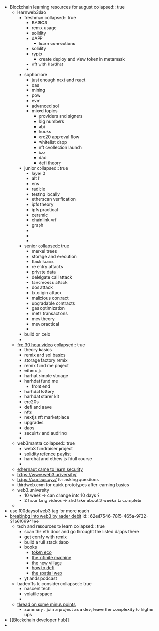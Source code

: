 - Blockchain learning resources for august
  collapsed:: true
	- learnweb3dao
		- freshman
		  collapsed:: true
			- BASICS
			- remix usage
			- solidity
			- dAPP
				- learn connections
			- solidity
			- rypto
				- create deploy and view token in metamask
			- nft with hardhat
			-
		- sophomore
			- just enough next and react
			- gas
			- mining
			- pow
			- evm
			- advanced sol
			- mixed topics
				- providers and signers
				- big numbers
				- abi
				- hooks
				- erc20 approval flow
				- whitelist dapp
				- nft cvollection launch
				- ico
				- dao
				- defi theory
		- junior
		  collapsed:: true
			- layer 2
			- alt l1
			- ens
			- radicle
			- testing locally
			- etherscan verification
			- ipfs theory
			- ipfs practical
			- ceramic
			- chainlink vrf
			- graph
			-
			-
			-
		- senior
		  collapsed:: true
			- merkel trees
			- storage and execution
			- flash loans
			- re entry attacks
			- private data
			- delelgate call attack
			- tandmoess attack
			- dos attack
			- tx.origin attack
			- malicious contract
			- upgradable contracts
			- gas optimization
			- meta transactions
			- mev theory
			- mev practical
			-
		- build on celo
		-
	- [fcc 30 hour video](https://www.youtube.com/watch?v=gyMwXuJrbJQ)
	  collapsed:: true
		- theory basics
		- remix and sol basics
		- storage factory remix
		- remix fund me project
		- ethers js
		- harhat simple storage
		- harhdat fund me
			- front end
		- harhdat lottery
		- harhdat starer kit
		- erc20s
		- defi and aave
		- nfts
		- nextjs nft marketplace
		- upgrades
		- daos
		- secuirty and auditing
		-
	- web3mantra
	  collapsed:: true
		- web3 fundraiser project
		- [solidity refence playlist](https://www.youtube.com/channel/UCouJkGlygmJvNw9OqggIjvg/playlists)
		- hardhat and ethers js fdull course
		-
	- [ethernaut game to learn security](https://ethernaut.openzeppelin.com/)
	- https://www.web3.university/
	- https://curious.xyz/ for asking questions
	- thirdweb.com for quick prototypes after learning basics
	- web3.university
		- 10 week -> can change into 10 days ?
		- 2 hour long videos -> shd take about 3 weeks to complete
	-
- use 100daysofweb3 tag for more reach
- [breakinbg into web3 by nader debit](https://www.freecodecamp.org/news/breaking-into-ethereum-crypto-web3-as-a-developer/)
  id:: 62ed7546-7815-465a-9732-31a6106941ee
	- tech and resources to learn
	  collapsed:: true
		- scan the eth docs and go throught the listed dapps there
		- get comfy with remix
		- build a full stack dapp
		- books
			- [token eco](https://shermin.net/token-economy-book/)
			- [the infinite machine](https://www.harpercollins.com/products/the-infinite-machine-camila-russo?variant=32123333836834)
			- [the new village](https://www.amazon.com/New-Village-Power-Back-People-Blockchain/dp/1718045743)
			- [how to defi](https://landing.coingecko.com/how-to-defi/)
			- [the spatial web](https://www.goodreads.com/book/show/52816204-the-spatial-web)
		- yt ands podcast
	- tradeoffs to consider
	  collapsed:: true
		- nascent tech
		- volatile space
		-
	- [thread on some minus points](https://twitter.com/jonsyu/status/1389635626698297344)
		- summary : join a project as a dev, leave the complexity to higher ups
- [[Blockchain developer Hub]]
-